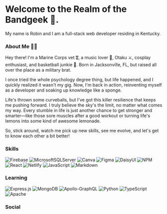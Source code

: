 # Welcome to the Realm of the Bandgeek 🎼.

My name is Robin and I am a full-stack web developer residing in Kentucky.

### About Me 🙋‍♂️

Hey there! I'm a Marine Corps vet 🎖️, a music lover 🎵, Otaku ⚔️, cosplay enthusiast, and basketball junkie 🏀. Born in Jacksonville, FL, but raised all over the place as a military brat.

I once tried the whole psychology degree thing, but life happened, and I quickly realized it wasn't my gig. Now, I'm back in action, reinventing myself as a developer and soaking up knowledge like a sponge.

Life's thrown some curveballs, but I've got this killer resilience that keeps me pushing forward. I truly believe the sky's the limit, no matter what comes my way. Every stumble in life is just another chance to get stronger and smarter—like those sore muscles after a good workout or turning life's lemons into some kind of awesome lemonade.

So, stick around, watch me pick up new skills, see me evolve, and let's get to know each other a bit better!

### Skills

![Firebase](https://img.shields.io/badge/Firebase-039BE5?style=for-the-badge&logo=Firebase&logoColor=white)
![MicrosoftSQLServer](https://img.shields.io/badge/Microsoft%20SQL%20Server-CC2927?style=for-the-badge&logo=microsoft%20sql%20server&logoColor=white)
![Canva](https://img.shields.io/badge/Canva-%2300C4CC.svg?style=for-the-badge&logo=Canva&logoColor=white)
![Figma](https://img.shields.io/badge/figma-%23F24E1E.svg?style=for-the-badge&logo=figma&logoColor=white)
![DaisyUI](https://img.shields.io/badge/daisyui-5A0EF8?style=for-the-badge&logo=daisyui&logoColor=white)
![NPM](https://img.shields.io/badge/NPM-%23CB3837.svg?style=for-the-badge&logo=npm&logoColor=white)
![React](https://img.shields.io/badge/react-%2320232a.svg?style=for-the-badge&logo=react&logoColor=%2361DAFB)
![Netlify](https://img.shields.io/badge/netlify-%23000000.svg?style=for-the-badge&logo=netlify&logoColor=#00C7B7)
![JavaScript](https://img.shields.io/badge/javascript-%23323330.svg?style=for-the-badge&logo=javascript&logoColor=%23F7DF1E)
![Markdown](https://img.shields.io/badge/markdown-%23000000.svg?style=for-the-badge&logo=markdown&logoColor=white)


### Learning 

![Express.js](https://img.shields.io/badge/express.js-%23404d59.svg?style=for-the-badge&logo=express&logoColor=%2361DAFB)
![MongoDB](https://img.shields.io/badge/MongoDB-%234ea94b.svg?style=for-the-badge&logo=mongodb&logoColor=white)
![Apollo-GraphQL](https://img.shields.io/badge/-ApolloGraphQL-311C87?style=for-the-badge&logo=apollo-graphql)
![Python](https://img.shields.io/badge/python-3670A0?style=for-the-badge&logo=python&logoColor=ffdd54)
![TypeScript](https://img.shields.io/badge/typescript-%23007ACC.svg?style=for-the-badge&logo=typescript&logoColor=white)
![Apache](https://img.shields.io/badge/apache-%23D42029.svg?style=for-the-badge&logo=apache&logoColor=white)

### Social
